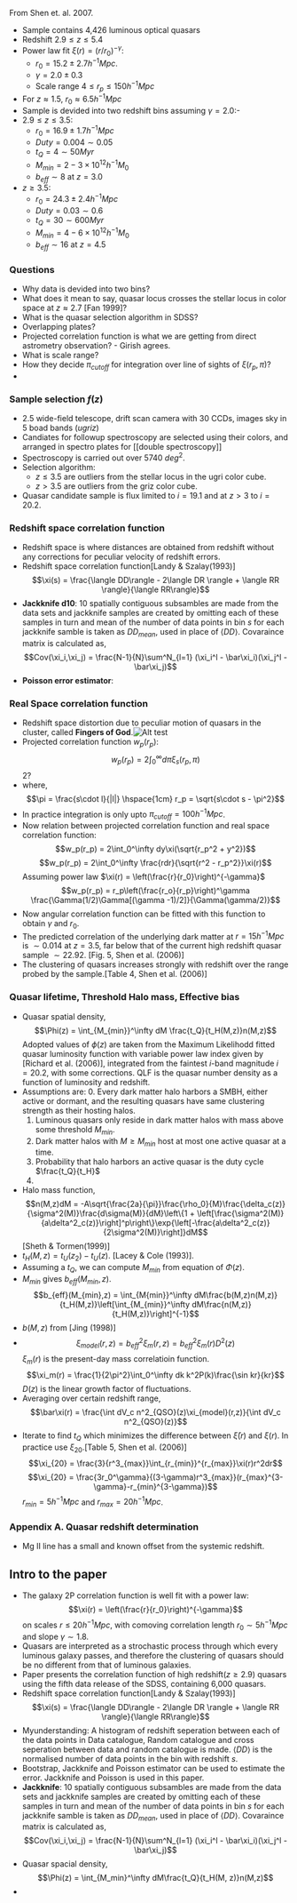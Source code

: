 From Shen et. al. 2007.

- Sample contains 4,426 luminous optical quasars
- Redshift $2.9 \leq z \leq 5.4$
- Power law fit $\xi(r) = (r/r_0)^{-\gamma}$: 
	- $r_0 = 15.2 \pm 2.7 h^{-1}Mpc$.
	- $\gamma = 2.0 \pm 0.3$
	- Scale range $4 \leq r_p \leq 150 h^{-1}Mpc$
- For $z \approx 1.5$, $r_0 \approx 6.5 h^{-1}Mpc$
- Sample is devided into two redshift bins assuming $\gamma = 2.0$:-
- $2.9 \leq z \leq 3.5$:
	- $r_0 = 16.9\pm 1.7h^{-1}Mpc$
	- $Duty = 0.004 \sim 0.05$ 
	- $t_Q = 4 \sim 50 Myr$
	- $M_{min} = 2-3 \times 10^{12} h^{-1}M_0$
	- $b_{eff}\sim8$ at $z=3.0$
- $z \geq 3.5$:
	- $r_0 = 24.3\pm 2.4 h^{-1}Mpc$
	- $Duty = 0.03 \sim 0.6$
	- $t_Q = 30 \sim 600 Myr$
	- $M_{min} = 4-6\times10^{12}h^{-1}M_0$
	- $b_{eff} \sim 16$ at $z = 4.5$


### Questions

- Why data is devided into two bins?
- What does it mean to say, quasar locus crosses the stellar locus in color space at $z \approx 2.7$ [Fan 1999]?
- What is the quasar selection algorithm in SDSS?
- Overlapping plates?
- Projected correlation function is what we are getting from direct astrometry observation? - Girish agrees.
- What is scale range?
- How they decide $\pi_{cutoff}$ for integration over line of sights of $\xi(r_p, \pi)$?
- 
### Sample selection $f(z)$

- 2.5 wide-field telescope, drift scan camera with 30 CCDs, images sky in 5 boad bands ($ugriz$)
- Candiates for followup spectroscopy are selected using their colors, and arranged in spectro plates for [[double spectroscopy]]
- Spectroscopy is carried out over 5740 $deg^2$.
- Selection algorithm:
	- $z\leq 3.5$ are outliers from the stellar locus in the ugri color cube.
	- $z>3.5$ are outliers from the griz color cube.
- Quasar candidate sample is flux limited to $i = 19.1$ and at $z > 3$ to $i = 20.2$.

### Redshift space correlation function

- Redshift space is where distances are obtained from redshift without any corrections for peculiar velocity of redshift errors.
- Redshift space correlation function[Landy & Szalay(1993)]$$\xi(s) = \frac{\langle DD\rangle - 2\langle DR \rangle + \langle RR \rangle}{\langle RR\rangle}$$
- **Jackknife d10**:  10 spatially contiguous subsambles are made from the data sets and jackknife samples are created by omitting each of these samples in turn and mean of the number of data points in bin $s$ for each jackknife samble is taken as $DD_{mean}$, used in place of $\langle DD \rangle$. Covaraince matrix is calculated as,$$Cov(\xi_i,\xi_j) = \frac{N-1}{N}\sum^N_{l=1} (\xi_i^l - \bar\xi_i)(\xi_j^l - \bar\xi_j)$$
- **Poisson error estimator**: 

### Real Space correlation function

- Redshift space distortion due to peculiar motion of quasars in the cluster, called **Fingers of God**.![Alt test](https://ned.ipac.caltech.edu/level5/March12/Coil/Figures/figure4.jpg "Fingers of God")
- Projected correlation function $w_p(r_p)$: $$w_p(r_p) = 2 \int_0^\infty d\pi \xi_s(r_p, \pi)$$ $2$?
- where, $$\pi = \frac{s\cdot l}{|l|} \hspace{1cm} r_p = \sqrt{s\cdot s - \pi^2}$$
- In practice integration is only upto $\pi_{cutoff} = 100h^{-1}Mpc$. 
- Now relation between projected correlation function and real space correlation function:$$w_p(r_p) = 2\int_0^\infty dy\xi(\sqrt{r_p^2 + y^2})$$$$w_p(r_p) = 2\int_0^\infty \frac{rdr}{\sqrt{r^2 - r_p^2}}\xi(r)$$Assuming power law $\xi(r) = \left(\frac{r}{r_0}\right)^{-\gamma}$$$w_p(r_p) = r_p\left(\frac{r_o}{r_p}\right)^\gamma \frac{\Gamma(1/2)\Gamma[(\gamma -1)/2]}{\Gamma(\gamma/2)}$$
- Now angular correlation function can be fitted with this function to obtain $\gamma$ and $r_0$.
- The predicted correlation of the underlying dark matter at $r = 15h^{-1}Mpc$ is $\sim 0.014$ at $z = 3.5$, far below that of the current high redshift quasar sample $\sim 22.92$. [Fig. 5, Shen et al. (2006)]
- The clustering of quasars increases strongly with redshift over the range probed by the sample.[Table 4, Shen et al. (2006)]

### Quasar lifetime, Threshold Halo mass, Effective bias

- Quasar spatial density, $$\Phi(z) = \int_{M_{min}}^\infty dM \frac{t_Q}{t_H(M,z)}n(M,z)$$Adopted values of $\phi(z)$ are taken from the Maximum Likelihodd fitted quasar luminosity function with variable power law index given by [Richard et al. (2006)], integrated from the faintest $i$-band magnitude $i = 20.2$, with some corrections. QLF is the quasar number density as a function of luminosity and redshift.
- Assumptions are:
	0. Every dark matter halo harbors a SMBH, either active or dormant, and the resulting quasars have same clustering strength as their hosting halos.
	1. Luminous quasars only reside in dark matter halos with mass above some threshold $M_{min}$.
	2. Dark matter halos with $M \geq M_{min}$ host at most one active quasar at a time.
	3. Probability that halo harbors an active quasar is the duty cycle $\frac{t_Q}{t_H}$
	4. 
-  Halo mass function,$$n(M,z)dM = -A\sqrt{\frac{2a}{\pi}}\frac{\rho_0}{M}\frac{\delta_c(z)}{\sigma^2(M)}\frac{d\sigma(M)}{dM}\left\{1 + \left[\frac{\sigma^2(M)}{a\delta^2_c(z)}\right]^p\right\}\exp{\left[-\frac{a\delta^2_c(z)}{2\sigma^2(M)}\right]}dM$$[Sheth & Tormen(1999)]
- $t_H(M,z)=t_U(z_2) - t_U(z)$. [Lacey & Cole (1993)].
- Assuming a $t_Q$, we can compute $M_{min}$ from equation of $\Phi(z)$.
- $M_{min}$ gives $b_{eff}(M_{min},z)$. $$b_{eff}(M_{min},z) = \int_{M{min}}^\infty dM\frac{b(M,z)n(M,z)}{t_H(M,z)}\left[\int_{M_{min}}^\infty dM\frac{n(M,z)}{t_H(M,z)}\right]^{-1}$$
- $b(M,z)$ from [Jing (1998)]
- $$\xi_{model}(r,z) = b_{eff}^2\xi_m(r,z) = b_{eff}^2\xi_{m}(r)D^2(z)$$$\xi_{m}(r)$ is the present-day mass correlatioin function. $$\xi_m(r) = \frac{1}{2\pi^2}\int_0^\infty dk k^2P(k)\frac{\sin kr}{kr}$$$D(z)$ is the linear growth factor of fluctuations.
- Averaging over certain redshift range,$$\bar\xi(r) = \frac{\int dV_c n^2_{QSO}(z)\xi_{model}(r,z)}{\int dV_c n^2_{QSO}(z)}$$
- Iterate to find $t_Q$ which minimizes the difference between $\bar\xi(r)$ and $\xi(r)$. In practice use $\xi_{20}$.[Table 5, Shen et al. (2006)] $$\xi_{20} = \frac{3}{r^3_{max}}\int_{r_{min}}^{r_{max}}\xi(r)r^2dr$$$$\xi_{20} = \frac{3r_0^\gamma}{(3-\gamma)r^3_{max}}(r_{max}^{3-\gamma}-r_{min}^{3-\gamma})$$$r_{min} = 5h^{-1}Mpc$ and $r_{max} = 20h^{-1}Mpc$.

### Appendix A. Quasar redshift determination

- Mg II line has a small and known offset from the systemic redshift. 


## Intro to the paper

- The galaxy 2P correlation function is well fit with a power law:$$\xi(r) = \left(\frac{r}{r_0}\right)^{-\gamma}$$ on scales $r \leq 20 h^{-1}Mpc$, with comoving correlation length $r_0\sim5h^{-1}Mpc$ and slope $\gamma \sim 1.8$. 
- Quasars are interpreted as a strochastic process through which every luminous galaxy passes, and therefore the clustering of quasars should be no different from that of luminous galaxies.
- Paper presents the correlation function of high redshift$(z \geq 2.9)$ quasars using the fifth data release of the SDSS, containing 6,000 quasars.
- Redshift space correlation function[Landy & Szalay(1993)]$$\xi(s) = \frac{\langle DD\rangle - 2\langle DR \rangle + \langle RR \rangle}{\langle RR\rangle}$$
- Myunderstanding: A histogram of redshift seperation between each of the data points in Data catalogue, Random catalogue and cross seperation between data and random catalogue is made. $\langle DD\rangle$ is the normalised number of data points in the bin with redshift $s$. 
- Bootstrap, Jackknife and Poisson estimator can be used to estimate the error. Jackknife and Poisson is used in this paper.
- **Jackknife**:  10 spatially contiguous subsambles are made from the data sets and jackknife samples are created by omitting each of these samples in turn and mean of the number of data points in bin $s$ for each jackknife samble is taken as $DD_{mean}$, used in place of $\langle DD \rangle$. Covaraince matrix is calculated as,$$Cov(\xi_i,\xi_j) = \frac{N-1}{N}\sum^N_{l=1} (\xi_i^l - \bar\xi_i)(\xi_j^l - \bar\xi_j)$$
- Quasar spacial density,$$\Phi(z) = \int_{M_min}^\infty dM\frac{t_Q}{t_H(M, z)}n(M,z)$$
- 